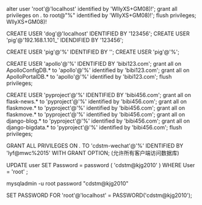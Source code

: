 alter user 'root'@'localhost' identified by 'WllyXS+GM08)!';
grant all privileges on *.* to root@"%" identified by 'WllyXS+GM08)!';
flush privileges;
WllyXS+GM08)!

CREATE USER 'dog'@'localhost' IDENTIFIED BY '123456';
CREATE USER 'pig'@'192.168.1.101_' IDENDIFIED BY '123456';

CREATE USER 'pig'@'%' IDENTIFIED BY '';
CREATE USER 'pig'@'%';


CREATE USER 'apollo'@'%' IDENTIFIED BY 'bibi123.com';
grant all on ApolloConfigDB.* to 'apollo'@'%' identified by 'bibi123.com';
grant all on ApolloPortalDB.* to 'apollo'@'%' identified by 'bibi123.com';
flush privileges;


CREATE USER 'pyproject'@'%' IDENTIFIED BY 'bibi456.com';
grant all on flask-news.* to 'pyproject'@'%' identified by 'bibi456.com';
grant all on flaskmove.* to 'pyproject'@'%' identified by 'bibi456.com';
grant all on flaskmove.* to 'pyproject'@'%' identified by 'bibi456.com';
grant all on django-blog.* to 'pyproject'@'%' identified by 'bibi456.com';
grant all on django-bigdata.* to 'pyproject'@'%' identified by 'bibi456.com';
flush privileges;



GRANT ALL PRIVILEGES ON *.* TO 'cdstm-wechat'@'%' IDENTIFIED BY 'lyf@mwc%2015' WITH GRANT OPTION; (允许所有客户端访问数据库)


UPDATE user SET Password = password ( 'cdstm@kjg2010' ) WHERE User = 'root' ; 


mysqladmin -u root password "cdstm@kjg2010"

SET PASSWORD FOR 'root'@'localhost' = PASSWORD('cdstm@kjg2010');
